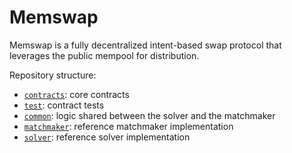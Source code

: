 # Memswap

Memswap is a fully decentralized intent-based swap protocol that leverages the public mempool for distribution.

Repository structure:

- [`contracts`](./contracts): core contracts
- [`test`](./test): contract tests
- [`common`](./src/common): logic shared between the solver and the matchmaker
- [`matchmaker`](./src/matchmaker): reference matchmaker implementation
- [`solver`](./src/solver): reference solver implementation
